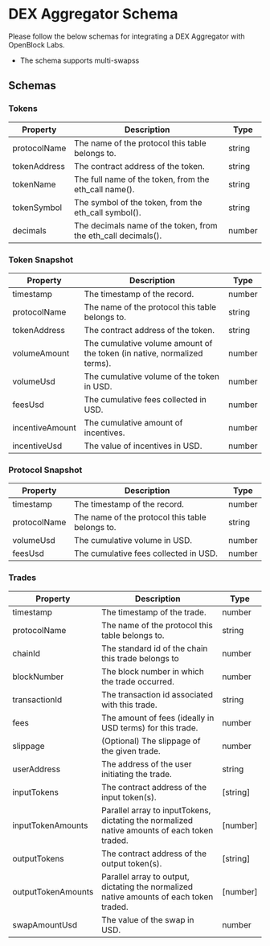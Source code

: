 # DEX Aggregator Schema

Please follow the below schemas for integrating a DEX Aggregator with OpenBlock Labs.
- The schema supports multi-swapss

## Schemas

### Tokens

| Property     | Description                                             | Type   |
|--------------|---------------------------------------------------------|--------|
| protocolName | The name of the protocol this table belongs to.         | string |
| tokenAddress | The contract address of the token.                      | string |
| tokenName    | The full name of the token, from the eth_call name().   | string |
| tokenSymbol  | The symbol of the token, from the eth_call symbol().    | string |
| decimals     | The decimals name of the token, from the eth_call decimals(). | number |

### Token Snapshot

| Property        | Description                                                     | Type   |
|-----------------|-----------------------------------------------------------------|--------|
| timestamp       | The timestamp of the record.                                    | number |
| protocolName    | The name of the protocol this table belongs to.                 | string |
| tokenAddress    | The contract address of the token.                              | string |
| volumeAmount    | The cumulative volume amount of the token (in native, normalized terms). | number |
| volumeUsd       | The cumulative volume of the token in USD.                      | number |
| feesUsd         | The cumulative fees collected in USD.                           | number |
| incentiveAmount | The cumulative amount of incentives.                            | number |
| incentiveUsd    | The value of incentives in USD.                                 | number |

### Protocol Snapshot

| Property     | Description                                             | Type   |
|--------------|---------------------------------------------------------|--------|
| timestamp    | The timestamp of the record.                            | number |
| protocolName | The name of the protocol this table belongs to.         | string |
| volumeUsd    | The cumulative volume in USD.                           | number |
| feesUsd      | The cumulative fees collected in USD.                   | number |

### Trades

| Property           | Description                                                                 | Type       |
|--------------------|-----------------------------------------------------------------------------|------------|
| timestamp          | The timestamp of the trade.                                                 | number     |
| protocolName       | The name of the protocol this table belongs to.                             | string     |
| chainId            | The standard id of the chain this trade belongs to                          | number     |
| blockNumber        | The block number in which the trade occurred.                               | number     |
| transactionId      | The transaction id associated with this trade.                              | string     |
| fees               | The amount of fees (ideally in USD terms) for this trade.                   | number     |
| slippage           | (Optional) The slippage of the given trade.                                 | number     |
| userAddress        | The address of the user initiating the trade.                               | string     |
| inputTokens        | The contract address of the input token(s).                                 | [string]   |
| inputTokenAmounts  | Parallel array to inputTokens, dictating the normalized native amounts of each token traded. | [number]   |
| outputTokens       | The contract address of the output token(s).                                | [string]   |
| outputTokenAmounts | Parallel array to output, dictating the normalized native amounts of each token traded. | [number]   |
| swapAmountUsd      | The value of the swap in USD.                                               | number     |

